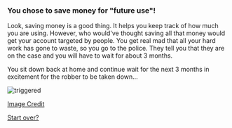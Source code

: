 ### You chose to save money for "future use"!

Look, saving money is a good thing. It helps you keep track of how much you are using. However, who would've thought saving all that money would get your account targeted by people. You get real mad that all your hard work has gone to waste, so you go to the police. They tell you that they are on the case and you will have to wait for about 3 months.

You sit down back at home and continue wait for the next 3 months in excitement for the robber to be taken down...

![triggered](triggered.png)

[Image Credit](https://www.pinterest.com/pin/367958232034691230/)

[Start over?](../beginning.md)